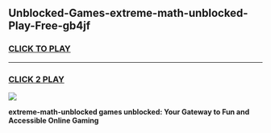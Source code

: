 
## Unblocked-Games-extreme-math-unblocked-Play-Free-gb4jf
<h3>
<a href="https://premium76.site?title=extreme-math-unblocked&ref=23A">CLICK TO PLAY</a></h3>
<hr>

<h3>
<a href="https://premium76.site?title=extreme-math-unblocked&ref=23A">CLICK 2 PLAY</a>
  
</h3>

<a href="https://premium76.site?title=extreme-math-unblocked&ref=23A"><img src="https://clearcache.store/games.png"></a>


**extreme-math-unblocked games unblocked: Your Gateway to Fun and Accessible Online Gaming**
